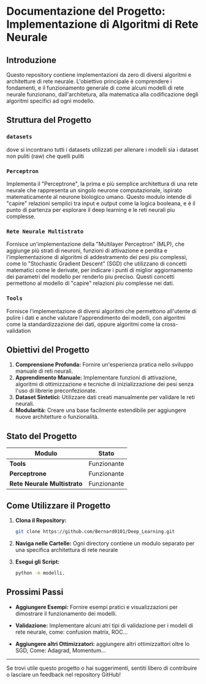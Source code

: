 # Documentazione del Progetto: Implementazione di Algoritmi di Rete Neurale

## Introduzione

Questo repository contiene implementazioni da zero di diversi algoritmi e architetture di rete neurale. L'obiettivo principale è comprendere i fondamenti, e il funzionamento generale di come alcuni modelli di rete neurale funzionano, dall'architetura, alla matematica alla codificazione degli algoritmi specifici ad ogni modello.

## Struttura del Progetto

### **`datasets`**

dove si incontrano tutti i datasets utilizzati per allenare i modelli sia i dataset non puliti (raw) che quelli puliti

### **`Perceptron`**

Implementa il "Perceptrone", la prima e più semplice architettura di una rete neurale che rappresenta un singolo neurone computazionale, ispirato matematicamente al neurone biologico umano. Questo modulo intende di "capire" relazioni semplici tra input e output come la logica booleana, e è il punto di partenza per esplorare il deep learning e le reti neurali piu complesse.

### **`Rete Neurale Multistrato`**

Fornisce un'implementazione della "Multilayer Perceptron" (MLP), che aggiunge più strati di neuroni, funzioni di attivazione e perdita e l'implementazione di algoritmi di addestramento dei pesi piu complessi, come lo "Stochastic Gradient Descent" (SGD) che utilizzano di concetti matematici come le derivate, per indicare i punti di miglior aggiornamento dei parametri del modello per renderlo piu preciso. Questi concetti permettono al modello di "capire" relazioni piu complesse nei dati. 

### **`Tools`**

Fornisce l'implementazione di diversi algoritmi che permettono all'utente di pulire i dati e anche valutare l'apprendimento dei modelli, con algoritmi come la standardizzazione dei dati, oppure algoritmi come la cross-validation

## Obiettivi del Progetto

1. **Comprensione Profonda:** Fornire un'esperienza pratica nello sviluppo manuale di reti neurali.
2. **Apprendimento Manuale:** Implementare funzioni di attivazione, algoritmi di ottimizzazione e tecniche di inizializzazione dei pesi senza l'uso di librerie preconfezionate.
3. **Dataset Sintetici:** Utilizzare dati creati manualmente per validare le reti neurali.
4. **Modularità:** Creare una base facilmente estendibile per aggiungere nuove architetture o funzionalità.

## Stato del Progetto

| Modulo                          | Stato       |
| ------------------------------- | ----------- |
| **Tools**                       | Funzionante |
| **Perceptrone**                 | Funzionante |
| **Rete Neurale Multistrato**    | Funzionante |


## Come Utilizzare il Progetto

1. **Clona il Repository:**

   ```bash
   git clone https://github.com/Bernard0101/Deep_Learning.git
   ```

2. **Naviga nelle Cartelle:** Ogni directory contiene un modulo separato per una specifica architettura di rete neurale

3. **Esegui gli Script:**
   ```bash
   python -m modelli.
   ```

## Prossimi Passi


- **Aggiungere Esempi:** Fornire esempi pratici e visualizzazioni per dimostrare il funzionamento dei modelli.

- **Validazione:** Implementare alcuni atri tipi di validazione per i modeli di rete neurale, come: confusion matrix, ROC...

- **Aggiungere altri Ottimizzatori:** aggiungere altri ottimizzattori oltre lo SGD, Come: Adagrad, Momentum...

---

Se trovi utile questo progetto o hai suggerimenti, sentiti libero di contribuire o lasciare un feedback nel repository GitHub!

